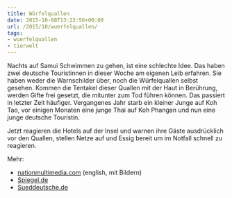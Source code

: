```yaml
---
title: Würfelquallen
date: 2015-10-08T13:22:56+00:00
url: /2015/10/wuerfelquallen/
tags:
- wuerfelquallen
- tierwelt
---
```


Nachts auf Samui Schwimmen zu gehen, ist eine schlechte Idee. Das haben zwei deutsche Touristinnen in dieser Woche am eigenen Leib erfahren. Sie haben weder die Warnschilder über, noch die Würfelquallen selbst gesehen. Kommen die Tentakel dieser Quallen mit der Haut in Berührung, werden Gifte frei gesetzt, die mitunter zum Tod führen können. Das passiert in letzter Zeit häufiger. Vergangenes Jahr starb ein kleiner Junge auf Koh Tao, vor einigen Monaten eine junge Thai auf Koh Phangan und nun eine junge deutsche Touristin.

Jetzt reagieren die Hotels auf der Insel und warnen ihre Gäste ausdrücklich vor den Quallen, stellen Netze auf und Essig bereit um im Notfall schnell zu reagieren.

Mehr:

* [nationmultimedia.com][1] (english, mit Bildern)
* [Spiegel.de][2]
* [Sueddeutsche.de][3]

[1]: http://www.nationmultimedia.com/national/German-tourist-dies-of-jellyfish-sting-30270421.html

[2]: http://www.spiegel.de/reise/aktuell/quallen-gefahr-koh-samui-stellt-netze-und-warnschilder-auf-a-1056748.html

[3]: http://www.sueddeutsche.de/panorama/beim-baden-in-thailand-jaehrige-touristin-stirbt-nach-quallenstich-1.2680857
